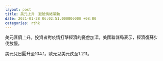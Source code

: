 ```yaml
---
layout: post
title: 美元上升　避險情緒帶動
date: 2021-01-28 06:02:51.000000000 +08:00
categories: rthk
---
```


美元匯價上升。投資者對疫情打擊經濟的憂慮加深。美國聯儲局表示，經濟復蘇步伐放慢。

美元兌日圓升至104.1。歐元兌美元跌至1.211。
